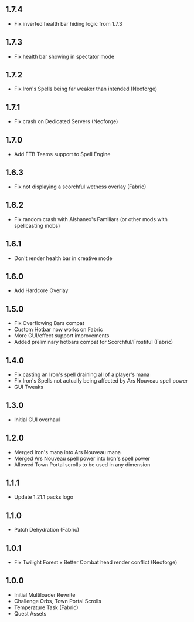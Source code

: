 ## 1.7.4 
- Fix inverted health bar hiding logic from 1.7.3

## 1.7.3
- Fix health bar showing in spectator mode

## 1.7.2
- Fix Iron's Spells being far weaker than intended (Neoforge)

## 1.7.1
- Fix crash on Dedicated Servers (Neoforge)

## 1.7.0
- Add FTB Teams support to Spell Engine

## 1.6.3
- Fix not displaying a scorchful wetness overlay (Fabric)

## 1.6.2
- Fix random crash with Alshanex's Familiars (or other mods with spellcasting mobs)

## 1.6.1
- Don't render health bar in creative mode

## 1.6.0
- Add Hardcore Overlay

## 1.5.0
- Fix Overflowing Bars compat
- Custom Hotbar now works on Fabric
- More GUI/effect support improvements
- Added preliminary hotbars compat for Scorchful/Frostiful (Fabric)

## 1.4.0
- Fix casting an Iron's spell draining all of a player's mana
- Fix Iron's Spells not actually being affected by Ars Nouveau spell power
- GUI Tweaks

## 1.3.0
- Initial GUI overhaul

## 1.2.0
- Merged Iron's mana into Ars Nouveau mana
- Merged Ars Nouveau spell power into Iron's spell power
- Allowed Town Portal scrolls to be used in any dimension

## 1.1.1
- Update 1.21.1 packs logo

## 1.1.0
- Patch Dehydration (Fabric)

## 1.0.1
- Fix Twilight Forest x Better Combat head render conflict (Neoforge)

## 1.0.0
- Initial Multiloader Rewrite
- Challenge Orbs, Town Portal Scrolls
- Temperature Task (Fabric)
- Quest Assets